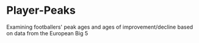 # Player-Peaks
Examining footballers' peak ages and ages of improvement/decline based on data from the European Big 5
